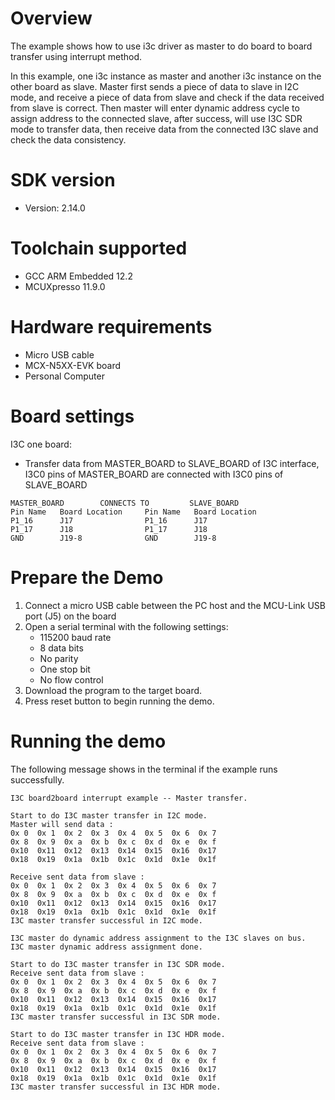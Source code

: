 Overview
========
The example shows how to use i3c driver as master to do board to board transfer using interrupt method.

In this example, one i3c instance as master and another i3c instance on the other board as slave. Master
first sends a piece of data to slave in I2C mode, and receive a piece of data from slave and check if the
data received from slave is correct. Then master will enter dynamic address cycle to assign address to the
connected slave, after success, will use I3C SDR mode to transfer data, then receive data from the connected
I3C slave and check the data consistency.

SDK version
===========
- Version: 2.14.0

Toolchain supported
===================
- GCC ARM Embedded  12.2
- MCUXpresso  11.9.0

Hardware requirements
=====================
- Micro USB cable
- MCX-N5XX-EVK board
- Personal Computer

Board settings
==============
I3C one board:
  + Transfer data from MASTER_BOARD to SLAVE_BOARD of I3C interface, I3C0 pins of MASTER_BOARD are connected with
    I3C0 pins of SLAVE_BOARD
~~~~~~~~~~~~~~~~~~~~~~~~~~~~~~~~~~~~~~~~~~~~~~~~~~~~~~
MASTER_BOARD        CONNECTS TO         SLAVE_BOARD
Pin Name   Board Location     Pin Name   Board Location
P1_16      J17                P1_16      J17
P1_17      J18                P1_17      J18
GND        J19-8              GND        J19-8
~~~~~~~~~~~~~~~~~~~~~~~~~~~~~~~~~~~~~~~~~~~~~~~~~~~~~~

Prepare the Demo
================
1.  Connect a micro USB cable between the PC host and the MCU-Link USB port (J5) on the board
2.  Open a serial terminal with the following settings:
    - 115200 baud rate
    - 8 data bits
    - No parity
    - One stop bit
    - No flow control
3.  Download the program to the target board.
4.  Press reset button to begin running the demo.

Running the demo
================
The following message shows in the terminal if the example runs successfully.

~~~~~~~~~~~~~~~~~~~~~~~~~~~~
I3C board2board interrupt example -- Master transfer.

Start to do I3C master transfer in I2C mode.
Master will send data :
0x 0  0x 1  0x 2  0x 3  0x 4  0x 5  0x 6  0x 7  
0x 8  0x 9  0x a  0x b  0x c  0x d  0x e  0x f  
0x10  0x11  0x12  0x13  0x14  0x15  0x16  0x17  
0x18  0x19  0x1a  0x1b  0x1c  0x1d  0x1e  0x1f  

Receive sent data from slave :
0x 0  0x 1  0x 2  0x 3  0x 4  0x 5  0x 6  0x 7  
0x 8  0x 9  0x a  0x b  0x c  0x d  0x e  0x f  
0x10  0x11  0x12  0x13  0x14  0x15  0x16  0x17  
0x18  0x19  0x1a  0x1b  0x1c  0x1d  0x1e  0x1f  
I3C master transfer successful in I2C mode.

I3C master do dynamic address assignment to the I3C slaves on bus.
I3C master dynamic address assignment done.

Start to do I3C master transfer in I3C SDR mode.
Receive sent data from slave :
0x 0  0x 1  0x 2  0x 3  0x 4  0x 5  0x 6  0x 7  
0x 8  0x 9  0x a  0x b  0x c  0x d  0x e  0x f  
0x10  0x11  0x12  0x13  0x14  0x15  0x16  0x17  
0x18  0x19  0x1a  0x1b  0x1c  0x1d  0x1e  0x1f  
I3C master transfer successful in I3C SDR mode.

Start to do I3C master transfer in I3C HDR mode.
Receive sent data from slave :
0x 0  0x 1  0x 2  0x 3  0x 4  0x 5  0x 6  0x 7  
0x 8  0x 9  0x a  0x b  0x c  0x d  0x e  0x f  
0x10  0x11  0x12  0x13  0x14  0x15  0x16  0x17  
0x18  0x19  0x1a  0x1b  0x1c  0x1d  0x1e  0x1f  
I3C master transfer successful in I3C HDR mode.
~~~~~~~~~~~~~~~~~~~~~~~~~~~~
